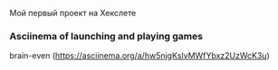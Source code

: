 Мой первый проект на Хекслете
### Asciinema of launching and playing games
brain-even (https://asciinema.org/a/hw5njgKslvMWfYbxz2UzWcK3u)

